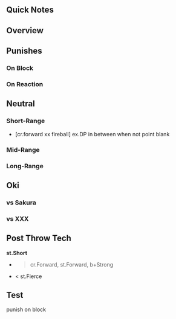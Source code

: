 ## Quick Notes ##

## <a name="Overview">Overview</a> ##

## <a name="Punishes">Punishes</a>

### On Block ###

### On Reaction ###

## <a name="Neutral">Neutral</a> ##

### Short-Range ###

- [cr.forward xx fireball] ex.DP in between when not point blank

### Mid-Range ###

### Long-Range ###

## <a name="Oki">Oki</a> ##

### vs Sakura ###

### vs XXX ###

## Post Throw Tech ##

**st.Short**
  - > cr.Forward, st.Forward, b+Strong
  - < st.Fierce


## Test ##

 punish on block

